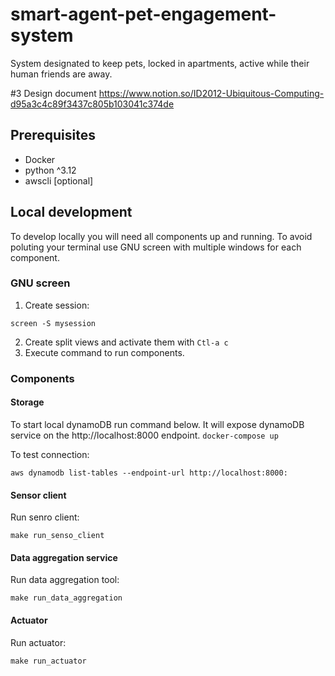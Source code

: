 # smart-agent-pet-engagement-system
System designated to keep pets, locked in apartments, active while their human friends are away.

#3 Design document
https://www.notion.so/ID2012-Ubiquitous-Computing-d95a3c4c89f3437c805b103041c374de

## Prerequisites
- Docker
- python ^3.12
- awscli [optional]

## Local development
To develop locally you will need all components up and running. To avoid poluting your terminal use GNU screen with multiple windows for each component.
### GNU screen
1. Create session:

```screen -S mysession```

2. Create split views and activate them with ```Ctl-a c```
3. Execute command to run components.
### Components
#### Storage
To start local dynamoDB run command below. It will expose dynamoDB service on the http://localhost:8000 endpoint.
```docker-compose up```

To test connection:

```aws dynamodb list-tables --endpoint-url http://localhost:8000:```


#### Sensor client
Run senro client:

```make run_senso_client```

#### Data aggregation service
Run data aggregation tool:

```make run_data_aggregation```


#### Actuator
Run actuator:

```make run_actuator```